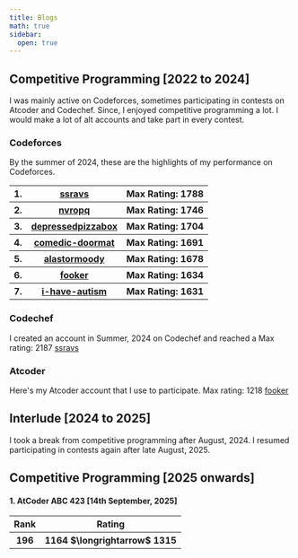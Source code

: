 ```yaml
---
title: Blogs
math: true
sidebar:
  open: true
---
```


## Competitive Programming [2022 to 2024]
I was mainly active on Codeforces, sometimes participating in contests on Atcoder and Codechef. Since, I enjoyed competitive programming a lot. I would make a lot of alt accounts and take part in every contest.

### Codeforces

By the summer of 2024, these are the highlights of my performance on Codeforces.

<table>
  <tr>
    <th>1.</th>
    <th><a href="https://codeforces.com/profile/ssravs">ssravs</a></th>
    <th>Max Rating: 1788</th>
  </tr>
  <tr>
    <th>2.</th>
    <th><a href="https://codeforces.com/profile/nvropq">nvropq</a></th>
    <th>Max Rating: 1746</th>
  </tr>
  <tr>
    <th>3.</th>
    <th><a href="https://codeforces.com/profile/depressedpizzabox">depressedpizzabox</a></th>
    <th>Max Rating: 1704</th>
  </tr>
  <tr>
    <th>4.</th>
    <th><a href="https://codeforces.com/profile/comedic-doormat">comedic-doormat</a></th>
    <th>Max Rating: 1691</th>
  </tr>
  <tr>
    <th>5.</th>
    <th><a href="https://codeforces.com/profile/alastormoody">alastormoody</a></th>
    <th>Max Rating: 1678</th>
  </tr>
  <tr>
    <th>6.</th>
    <th><a href="https://codeforces.com/profile/fooker">fooker</a></th>
    <th>Max Rating: 1634</th>
  </tr>
  <tr>
    <th>7.</th>
    <th><a href="https://codeforces.com/profile/i-have-autism">i-have-autism</a></th>
    <th>Max Rating: 1631</th>
  </tr>
</table>

### Codechef
I created an account in Summer, 2024 on Codechef and reached a Max rating: 2187 <a href="https://www.codechef.com/users/ssravs">ssravs</a>

### Atcoder
Here's my Atcoder account that I use to participate. Max rating: 1218 <a href="https://atcoder.jp/users/fooker">fooker</a>

## Interlude [2024 to 2025]
I took a break from competitive programming after August, 2024. I resumed participating in contests again after late August, 2025. 

## Competitive Programming [2025 onwards]

#### 1. AtCoder ABC 423 [14th September, 2025] 
<table>
  <tr>
    <th>Rank</th>
    <th>Rating</th>
  </tr>
  <tr>
    <th>196</th>
    <th>1164 $\longrightarrow$ 1315</th>
  </tr>
</table>
